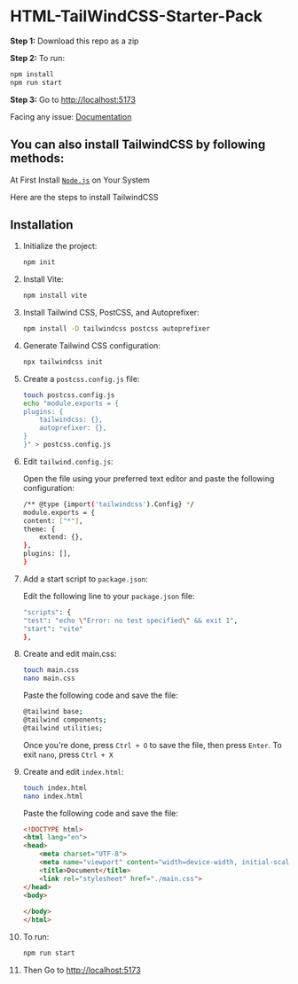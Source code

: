 # HTML-TailWindCSS-Starter-Pack
**Step 1:** Download this repo as a zip

**Step 2:** To run:

```bash
npm install
npm run start
```

**Step 3:** Go to [http://localhost:5173](http://localhost:5173)

Facing any issue: [Documentation](https://tailwindcss.com/docs/installation/using-postcss)

## You can also install TailwindCSS by following methods:

At First Install [`Node.js`](https://nodejs.org/en) on Your System

Here are the steps to install TailwindCSS

## Installation

1. Initialize the project:
    ```bash
    npm init
    ```
1. Install Vite:
    ```bash
    npm install vite
    ```
1. Install Tailwind CSS, PostCSS, and Autoprefixer:
    ```bash
    npm install -D tailwindcss postcss autoprefixer
    ```
1. Generate Tailwind CSS configuration:
    ```bash
    npx tailwindcss init
    ```

1. Create a `postcss.config.js` file:
    ```bash
    touch postcss.config.js
    echo "module.exports = {
    plugins: {
        tailwindcss: {},
        autoprefixer: {},
    }
    }" > postcss.config.js
    ```
1. Edit `tailwind.config.js`:

    Open the file using your preferred text editor and paste the following configuration:
    ```bash
    /** @type {import('tailwindcss').Config} */
    module.exports = {
    content: ["*"],
    theme: {
        extend: {},
    },
    plugins: [],
    }
    ```
1. Add a start script to `package.json`:

    Edit the following line to your `package.json` file:
    ```bash
    "scripts": {
    "test": "echo \"Error: no test specified\" && exit 1",
    "start": "vite"
    },
    ```
1. Create and edit main.css:
    ```bash
    touch main.css
    nano main.css
    ```
    Paste the following code and save the file:
    ```bash
    @tailwind base;
    @tailwind components;
    @tailwind utilities;
    ```
    Once you're done, press `Ctrl + O` to save the file, then press `Enter`. To exit `nano`, press `Ctrl + X`

1. Create and edit `index.html`:
    ```bash
    touch index.html
    nano index.html
    ```
    Paste the following code and save the file:
    ```html
    <!DOCTYPE html>
    <html lang="en">
    <head>
        <meta charset="UTF-8">
        <meta name="viewport" content="width=device-width, initial-scale=1.0">
        <title>Document</title>
        <link rel="stylesheet" href="./main.css">
    </head>
    <body>
        
    </body>
    </html>
    ```

1. To run:

    ```bash
    npm run start
    ```

1. Then Go to [http://localhost:5173](http://localhost:5173)


